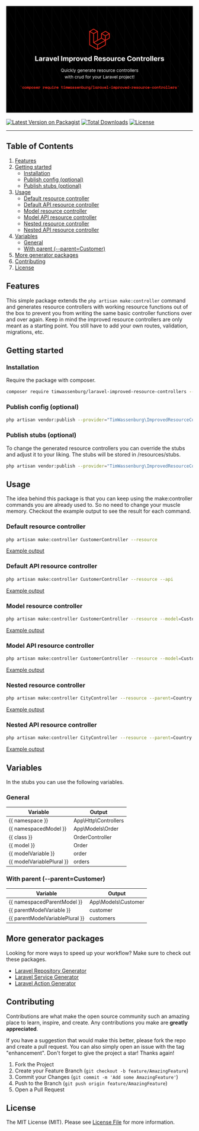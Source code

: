 <img src="img/banner.png" alt="Logo">

[![Latest Version on Packagist](https://img.shields.io/packagist/v/timwassenburg/laravel-improved-resource-controllers.svg?style=flat-square)](https://packagist.org/packages/timwassenburg/laravel-improved-resource-controllers)
[![Total Downloads](https://img.shields.io/packagist/dt/timwassenburg/laravel-improved-resource-controllers.svg?style=flat-square)](https://packagist.org/packages/timwassenburg/laravel-improved-resource-controllers)
[![License](https://img.shields.io/packagist/l/timwassenburg/laravel-improved-resource-controllers)](https://packagist.org/packages/timwassenburg/laravel-improved-resource-controllers)

<hr>

## Table of Contents
  <ol>
    <li><a href="#features">Features</a></li>
    <li>
        <a href="#getting-started">Getting started</a>
        <ul>
            <li><a href="#installation">Installation</a></li>
            <li><a href="#publish-config-(optional)">Publish config (optional)</a></li>
            <li><a href="#publish-stubs-(optional)">Publish stubs (optional)</a></li>
        </ul>
    </li>
    <li>
      <a href="#usage">Usage</a>
      <ul>
        <li><a href="#default-resource-controller">Default resource controller</a></li>
        <li><a href="#default-api-resource-controller">Default API resource controller</a></li>
        <li><a href="#model-resource-controller">Model resource controller</a></li>
        <li><a href="#model-api-resource-controller">Model API resource controller</a></li>
        <li><a href="#nested-resource-controller">Nested resource controller</a></li>
        <li><a href="#nested-api-resource-controller">Nested API resource controller</a></li>
      </ul>
    </li>
    <li>
        <a href="#variables">Variables</a>
        <ul>
            <li><a href="#general">General</a></li>
            <li><a href="#with-parent-(--parent=customer)">With parent (--parent=Customer)</a></li>
        </ul>
    </li>
    <li><a href="#more-generator-packages">More generator packages</a></li>
    <li><a href="#contributing">Contributing</a></li>
    <li><a href="#license">License</a></li>
  </ol>

## Features
This simple package extends the ```php artisan make:controller``` command and generates
resource controllers with working resource functions out of the box to prevent you from writing 
the same basic controller functions over and over again.
Keep in mind the improved resource controllers are only meant as a starting point. 
You still have to add your own routes, validation, migrations, etc.

## Getting started

### Installation
Require the package with composer.
```bash
composer require timwassenburg/laravel-improved-resource-controllers --dev
```

### Publish config (optional)
```bash
php artisan vendor:publish --provider="TimWassenburg\ImprovedResourceControllers\ImprovedResourceControllersServiceProvider" --tag="config"
```

### Publish stubs (optional)
To change the generated resource controllers you can override
the stubs and adjust it to your liking. The stubs will be stored in /resources/stubs.

```bash
php artisan vendor:publish --provider="TimWassenburg\ImprovedResourceControllers\ImprovedResourceControllersServiceProvider" --tag="stubs"
```

## Usage
The idea behind this package is that you can keep using the make:controller commands you are already used to. 
So no need to change your muscle memory. Checkout the example output to see the result for each command.

### Default resource controller
```bash
php artisan make:controller CustomerController --resource
```
[Example output](https://github.com/timwassenburg/laravel-improved-resource-controllers/tree/master/examples/DefaultResourceController.php)

### Default API resource controller
```bash
php artisan make:controller CustomerController --resource --api
```
[Example output](https://github.com/timwassenburg/laravel-improved-resource-controllers/tree/master/examples/DefaultApiResourceController.php)

### Model resource controller
```bash
php artisan make:controller CustomerController --resource --model=Customer
```
[Example output](https://github.com/timwassenburg/laravel-improved-resource-controllers/tree/master/examples/ModelResourceController.php)

### Model API resource controller
```bash
php artisan make:controller CustomerController --resource --model=Customer --api
```
[Example output](https://github.com/timwassenburg/laravel-improved-resource-controllers/tree/master/examples/ModelApiResourceController.php)

### Nested resource controller
```bash
php artisan make:controller CityController --resource --parent=Country --model=City
```
[Example output](https://github.com/timwassenburg/laravel-improved-resource-controllers/tree/master/examples/NestedResourceController.php)

### Nested API resource controller
```bash
php artisan make:controller CityController --resource --parent=Country --model=City --api
```
[Example output](https://github.com/timwassenburg/laravel-improved-resource-controllers/tree/master/examples/NestedApiResourceController.php)

## Variables
In the stubs you can use the following variables.

### General
| Variable                  | Output                        |
| -------------             |-------------                  |
| {{ namespace }}           | App\Http\Controllers          |
| {{ namespacedModel }}     | App\Models\Order              |
| {{ class }}               | OrderController               |
| {{ model }}               | Order                         |
| {{ modelVariable }}       | order                         |
| {{ modelVariablePlural }} | orders                        |

### With parent (--parent=Customer)
| Variable                          | Output                |
| -------------                     |-------------          |
| {{ namespacedParentModel }}       | App\Models\Customer   |
| {{ parentModelVariable }}         | customer              |
| {{ parentModelVariablePlural }}   | customers             |

## More generator packages
Looking for more ways to speed up your workflow? Make sure to check out these packages.

- [Laravel Repository Generator](https://github.com/timwassenburg/laravel-repository-generator)
- [Laravel Service Generator](https://github.com/timwassenburg/laravel-service-generator)
- [Laravel Action Generator](https://github.com/timwassenburg/laravel-action-generator)

## Contributing
Contributions are what make the open source community such an amazing place to learn, inspire, and create. Any contributions you make are **greatly appreciated**.

If you have a suggestion that would make this better, please fork the repo and create a pull request. You can also simply open an issue with the tag "enhancement".
Don't forget to give the project a star! Thanks again!

1. Fork the Project
2. Create your Feature Branch (`git checkout -b feature/AmazingFeature`)
3. Commit your Changes (`git commit -m 'Add some AmazingFeature'`)
4. Push to the Branch (`git push origin feature/AmazingFeature`)
5. Open a Pull Request

## License
The MIT License (MIT). Please see [License File](LICENSE.md) for more information.
